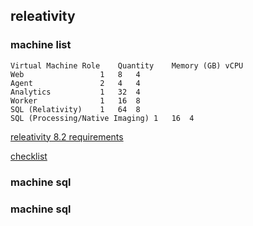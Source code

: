 ## releativity

### machine list

	Virtual Machine Role	Quantity	Memory (GB)	vCPU
	Web					1	8	4
	Agent				2	4	4
	Analytics			1	32	4
	Worker				1	16	8
	SQL (Relativity)	1	64	8
	SQL (Processing/Native Imaging)	1	16	4
	
[releativity 8.2 requirements](https://help.kcura.com/8.2/index.htm#Installing_and_Upgrading/System_requirements/System_requirements.htm#Hardware)

[checklist](https://help.kcura.com/8.2/Content/Installing_and_Upgrading/Pre-installation/Relativity_-_Installation_Accounts_and_Directories_List.docx)

### machine sql

### machine sql
